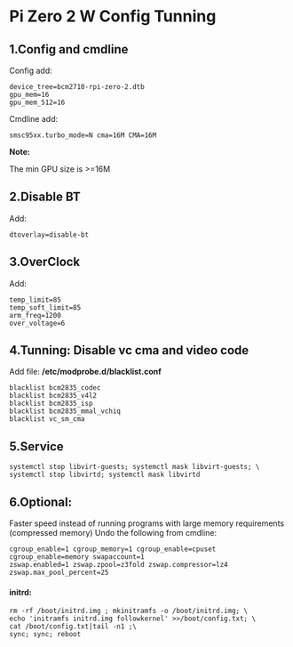

# Pi Zero 2 W Config Tunning

## 1.Config and cmdline

Config add:

```
device_tree=bcm2710-rpi-zero-2.dtb
gpu_mem=16
gpu_mem_512=16
```

Cmdline add:

```
smsc95xx.turbo_mode=N cma=16M CMA=16M
```

**Note:**

The min GPU size is >=16M

## 2.Disable BT

Add:

```
dtoverlay=disable-bt
```

## 3.OverClock

Add:

```
temp_limit=85
temp_soft_limit=85
arm_freq=1200
over_voltage=6
```

## 4.Tunning: Disable vc cma and video code

Add file: **/etc/modprobe.d/blacklist.conf**

```
blacklist bcm2835_codec
blacklist bcm2835_v4l2
blacklist bcm2835_isp
blacklist bcm2835_mmal_vchiq
blacklist vc_sm_cma
```

## 5.Service

```
systemctl stop libvirt-guests; systemctl mask libvirt-guests; \
systemctl stop libvirtd; systemctl mask libvirtd
```

## 6.Optional:

Faster speed instead of running programs with large memory requirements (compressed memory)
Undo the following from cmdline:

```
cgroup_enable=1 cgroup_memory=1 cgroup_enable=cpuset cgroup_enable=memory swapaccount=1 
zswap.enabled=1 zswap.zpool=z3fold zswap.compressor=lz4 zswap.max_pool_percent=25
```

#### initrd:

```
rm -rf /boot/initrd.img ; mkinitramfs -o /boot/initrd.img; \
echo 'initramfs initrd.img followkernel' >>/boot/config.txt; \
cat /boot/config.txt|tail -n1 ;\
sync; sync; reboot
```
